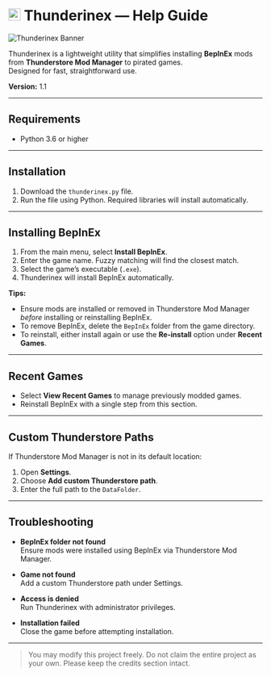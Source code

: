 # <img src="https://github.com/user-attachments/assets/cf522cbd-b589-4d3b-b683-7f9573c09efb" alt="logo" width="24"/> Thunderinex — Help Guide
![Thunderinex Banner](https://github.com/user-attachments/assets/6e808635-0ea9-40be-8202-b458cd72e00c)

Thunderinex is a lightweight utility that simplifies installing **BepInEx** mods from **Thunderstore Mod Manager** to pirated games.  
Designed for fast, straightforward use.

**Version:** 1.1

---

## Requirements

- Python 3.6 or higher

---

## Installation

1. Download the `thunderinex.py` file.
2. Run the file using Python. Required libraries will install automatically.

---

## Installing BepInEx

1. From the main menu, select **Install BepInEx**.
2. Enter the game name. Fuzzy matching will find the closest match.
3. Select the game’s executable (`.exe`).
4. Thunderinex will install BepInEx automatically.

**Tips:**
- Ensure mods are installed or removed in Thunderstore Mod Manager *before* installing or reinstalling BepInEx.
- To remove BepInEx, delete the `BepInEx` folder from the game directory.
- To reinstall, either install again or use the **Re-install** option under **Recent Games**.

---

## Recent Games

- Select **View Recent Games** to manage previously modded games.
- Reinstall BepInEx with a single step from this section.

---

## Custom Thunderstore Paths

If Thunderstore Mod Manager is not in its default location:

1. Open **Settings**.
2. Choose **Add custom Thunderstore path**.
3. Enter the full path to the `DataFolder`.

---

## Troubleshooting

- **BepInEx folder not found**  
  Ensure mods were installed using BepInEx via Thunderstore Mod Manager.

- **Game not found**  
  Add a custom Thunderstore path under Settings.

- **Access is denied**  
  Run Thunderinex with administrator privileges.

- **Installation failed**  
  Close the game before attempting installation.

---

> You may modify this project freely. Do not claim the entire project as your own. Please keep the credits section intact.
